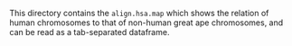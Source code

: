 This directory contains the `align.hsa.map` which shows the relation of human chromosomes to that of non-human great ape chromosomes, and can be read as a tab-separated dataframe.
